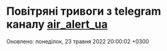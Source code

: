# Повітряні тривоги з telegram каналу [air_alert_ua](https://t.me/air_alert_ua)

Оновлено:
понеділок, 23 травня 2022 20:00:02 +0300
